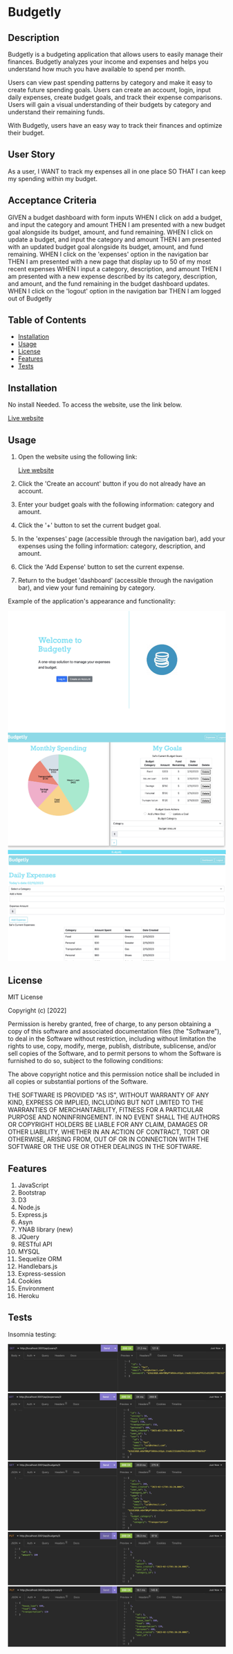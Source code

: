 # Budgetly

## Description

Budgetly is a budgeting application that allows users to easily manage their finances. Budgetly analyzes your income and expenses and helps you understand how much you have available to spend per month. 

Users can view past spending patterns by category and make it easy to create future spending goals. Users can create an account, login, input daily expenses, create budget goals, and track their expense comparisons. Users will gain a visual understanding of their budgets by category and understand their remaining funds. 

With Budgetly, users have an easy way to track their finances and optimize their budget.

## User Story

As a user,
I WANT to track my expenses all in one place 
SO THAT I can keep my spending within my budget.

## Acceptance Criteria

GIVEN a budget dashboard with form inputs
WHEN I click on add a budget, and input the category and amount 
THEN I am presented with a new budget goal alongside its budget, amount, and fund remaining.
WHEN I click on update a budget, and input the category and amount 
THEN I am presented with an updated budget goal alongside its budget, amount, and fund remaining.
WHEN I click on the 'expenses' option in the navigation bar
THEN I am presented with a new page that display up to 50 of my most recent expenses
WHEN I input a category, description, and amount
THEN I am presented with a new expense described by its category, description, and amount, and the fund remaining in the budget dashboard updates.
WHEN I click on the 'logout' option in the navigation bar
THEN I am logged out of Budgetly 

## Table of Contents

- [Installation](#installation)
- [Usage](#usage)
- [License](#license)
- [Features](#features)
- [Tests](#tests)

## Installation

No install Needed. To access the website, use the link below.

<!-- need to add -->
[Live website](https://budget-app-nodejs.herokuapp.com/)


## Usage

1. Open the website using the following link:

    <!-- need to add -->
    [Live website](https://budget-app-nodejs.herokuapp.com/)

2. Click the 'Create an account' button if you do not already have an account.

3. Enter your budget goals with the following information: category and amount.

4. Click the '+' button to set the current budget goal.

5. In the 'expenses' page (accessible through the navigation bar), add your expenses using the folling information: category, description, and amount.

6. Click the 'Add Expense' button to set the current expense.

7. Return to the budget 'dashboard' (accessible through the navigation bar), and view your fund remaining by category.

<!-- Here is a [Link](https://drive.google.com/file/d/1J98GbnfviYuA_mH7z8nOgGvGrsD6c4Bs/view?usp=sharing) to a walkthrough video that demonstrates the functionality of the application. -->

Example of the application's appearance and functionality:

![login](./assets/login.jpg)
![dashboard](./assets/dashboard.jpg)
![expenses](./assets/expenses.jpg)

## License

MIT License

Copyright (c) [2022]

Permission is hereby granted, free of charge, to any person obtaining a copy
of this software and associated documentation files (the "Software"), to deal
in the Software without restriction, including without limitation the rights
to use, copy, modify, merge, publish, distribute, sublicense, and/or sell
copies of the Software, and to permit persons to whom the Software is
furnished to do so, subject to the following conditions:

The above copyright notice and this permission notice shall be included in all
copies or substantial portions of the Software.

THE SOFTWARE IS PROVIDED "AS IS", WITHOUT WARRANTY OF ANY KIND, EXPRESS OR
IMPLIED, INCLUDING BUT NOT LIMITED TO THE WARRANTIES OF MERCHANTABILITY,
FITNESS FOR A PARTICULAR PURPOSE AND NONINFRINGEMENT. IN NO EVENT SHALL THE
AUTHORS OR COPYRIGHT HOLDERS BE LIABLE FOR ANY CLAIM, DAMAGES OR OTHER
LIABILITY, WHETHER IN AN ACTION OF CONTRACT, TORT OR OTHERWISE, ARISING FROM,
OUT OF OR IN CONNECTION WITH THE SOFTWARE OR THE USE OR OTHER DEALINGS IN THE
SOFTWARE.

## Features

1. JavaScript
2. Bootstrap
3. D3
4. Node.js
5. Express.js
6. Asyn
7. YNAB library (new)
8. JQuery
9. RESTful API
10. MYSQL
11. Sequelize ORM 
12. Handlebars.js
13. Express-session  
14. Cookies
15. Environment
16. Heroku

## Tests

Insomnia testing:

![Insmnia Test 1](./assets/InsomniaTest.jpg)
![Insmnia Test 2](./assets/InsomniaTest2.jpg)
![Insmnia Test 3](./assets/InsomniaTest3.jpg)
![Insmnia Test 4](./assets/InsomniaTest4.jpg)
![Insmnia Test 5](./assets/InsomniaTest5.jpg)

